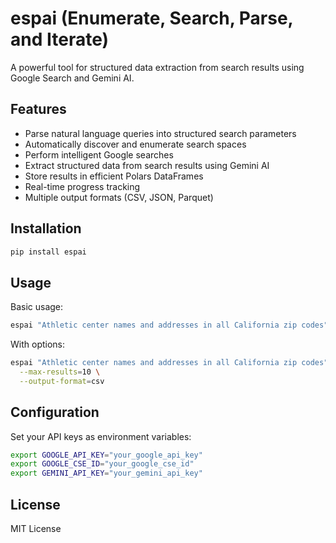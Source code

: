 # espai (Enumerate, Search, Parse, and Iterate)

A powerful tool for structured data extraction from search results using Google Search and Gemini AI.

## Features

- Parse natural language queries into structured search parameters
- Automatically discover and enumerate search spaces
- Perform intelligent Google searches
- Extract structured data from search results using Gemini AI
- Store results in efficient Polars DataFrames
- Real-time progress tracking
- Multiple output formats (CSV, JSON, Parquet)

## Installation

```bash
pip install espai
```

## Usage

Basic usage:
```bash
espai "Athletic center names and addresses in all California zip codes"
```

With options:
```bash
espai "Athletic center names and addresses in all California zip codes" \
  --max-results=10 \
  --output-format=csv
```

## Configuration

Set your API keys as environment variables:
```bash
export GOOGLE_API_KEY="your_google_api_key"
export GOOGLE_CSE_ID="your_google_cse_id"
export GEMINI_API_KEY="your_gemini_api_key"
```

## License

MIT License
